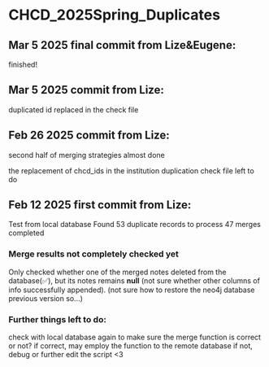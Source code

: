 # CHCD_2025Spring_Duplicates

## Mar 5 2025 final commit from Lize&Eugene:
finished!

## Mar 5 2025 commit from Lize:
duplicated id replaced in the check file

## Feb 26 2025 commit from Lize:
second half of merging strategies almost done

the replacement of chcd_ids in the institution duplication check file left to do

## Feb 12 2025 first commit from Lize:
Test from local database
Found 53 duplicate records to process
47 merges completed

### Merge results not completely checked yet
Only checked whether one of the merged notes deleted from the database(✅), but its notes remains **null** (not sure whether other columns of info successfully appended). 
(not sure how to restore the neo4j database previous version so...)

### Further things left to do:
check with local database again to make sure the merge function is correct or not? 
if correct, may employ the function to the remote database
if not, debug or further edit the script <3 
